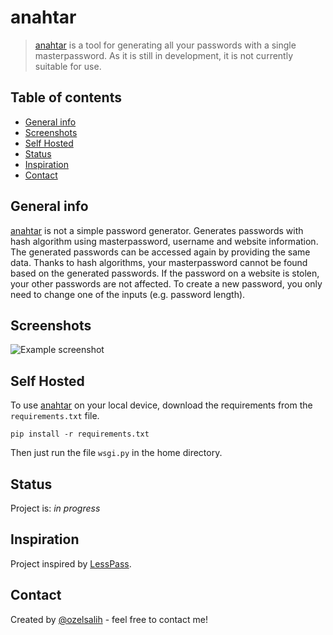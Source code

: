 # anahtar
> [anahtar](https://anahtar.me) is a tool for generating all your passwords with a single masterpassword.
> As it is still in development, it is not currently suitable for use.

## Table of contents
- [General info](#general-info)
- [Screenshots](#screenshots)
- [Self Hosted](#self-hosted)
- [Status](#status)
- [Inspiration](#inspiration)
- [Contact](#contact)

## General info
[anahtar](https://anahtar.me) is not a simple password generator. Generates passwords with hash algorithm using masterpassword, username and website information. The generated passwords can be accessed again by providing the same data. Thanks to hash algorithms, your masterpassword cannot be found based on the generated passwords. If the password on a website is stolen, your other passwords are not affected. To create a new password, you only need to change one of the inputs (e.g. password length).

## Screenshots
![Example screenshot](https://i.imgur.com/nErqB7U.png)

## Self Hosted
To use [anahtar](https://anahtar.me) on your local device, download the requirements from the `requirements.txt` file.  
  

`pip install -r requirements.txt`  
  

Then just run the file `wsgi.py` in the home directory.

## Status
Project is: _in progress_  


## Inspiration
Project inspired by [LessPass](https://github.com/lesspass/lesspass).

## Contact
Created by [@ozelsalih](mailto:salihozel.du@gmail.com?subject=anahtar%20Github) - feel free to contact me!